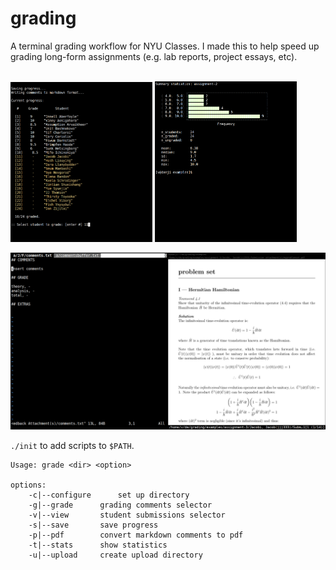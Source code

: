 # grading

A terminal grading workflow for NYU Classes. I made this to help speed up grading long-form assignments (e.g. lab reports, project essays, etc). 

<p float="left">
<br>
	<img src="./media/grading-comments-select.png" width="45%" />
	<img src="./media/statistics.png" width="45%" />
<br>
</p>

![](./media/full-view.png)

`./init` to add scripts to `$PATH`. 

```
Usage: grade <dir> <option>

options:
	-c|--configure		set up directory
	-g|--grade		grading comments selector
	-v|--view		student submissions selector
	-s|--save		save progress
	-p|--pdf		convert markdown comments to pdf
	-t|--stats		show statistics
	-u|--upload		create upload directory
```
